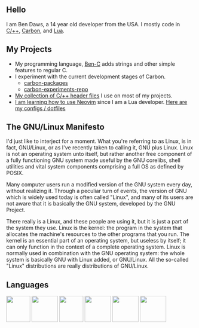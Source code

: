 ## Hello
I am Ben Daws, a 14 year old developer from the USA. I mostly code in [C/++](https://github.com/btd2010#you-need-a-link-for-this-lol), [Carbon](https://github.com/carbon-language/carbon-lang), and [Lua](https://www.lua.org).

## My Projects
- My programming language, [Ben-C](https://github.com/btd2010/benc) adds strings and other simple features to regular C.
- I experiment with the current development stages of Carbon.
  - [carbon-packages](https://github.com/btd2010/carbon-packages)
  - [carbon-experiments-repo](https://github.com/btd2010/carbon)
- [My collection of C/++ header files](https://github.com/btd2010/h-hpp) I use on most of my projects.
- [I am learning how to use Neovim](https://github.com/neovim/neovim) since I am a Lua developer. [Here are my configs / dotfiles](https://github.com/btd2010/neovim-configs)

## The GNU/Linux Manifesto
I'd just like to interject for a moment. What you're referring to as Linux, is in fact, GNU/Linux, or as I've recently taken to calling it, GNU plus Linux. Linux is not an operating system unto itself, but rather another free component of a fully functioning GNU system made useful by the GNU corelibs, shell utilities and vital system components comprising a full OS as defined by POSIX.

Many computer users run a modified version of the GNU system every day, without realizing it. Through a peculiar turn of events, the version of GNU which is widely used today is often called "Linux", and many of its users are not aware that it is basically the GNU system, developed by the GNU Project.

There really is a Linux, and these people are using it, but it is just a part of the system they use. Linux is the kernel: the program in the system that allocates the machine's resources to the other programs that you run. The kernel is an essential part of an operating system, but useless by itself; it can only function in the context of a complete operating system. Linux is normally used in combination with the GNU operating system: the whole system is basically GNU with Linux added, or GNU/Linux. All the so-called "Linux" distributions are really distributions of GNU/Linux.

## Languages
<div>
  <img src="https://github.com/btd2010/btd2010/blob/main/C_Logo.png?raw=true" width=64 height=70>
  <img src="https://raw.githubusercontent.com/btd2010/btd2010/45e29ef4bb0fd39eef4adba98169d1e3e34ec218/Lua-Logo.svg" width=70 height=70>
  <img src="https://github.com/btd2010/btd2010/blob/main/cpp_logo.png?raw=true" width=64 height=70>
  <img src="https://github.com/btd2010/btd2010/blob/main/Carbon_logo.png?raw=true" width=70 height=70>
  <img src="https://github.com/btd2010/btd2010/raw/main/226051.webp" width=70 height=70>
  <img src="https://github.com/btd2010/btd2010/blob/main/JavaScript-logo.png?raw=true" width=70 height=70>
</div>
